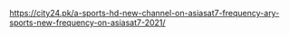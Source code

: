 https://city24.pk/a-sports-hd-new-channel-on-asiasat7-frequency-ary-sports-new-frequency-on-asiasat7-2021/
